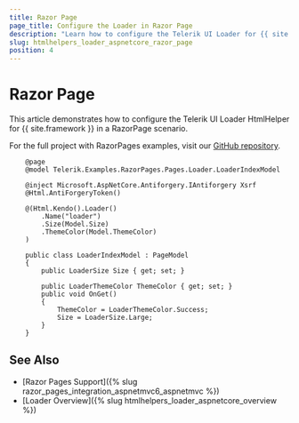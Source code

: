 ```yaml
---
title: Razor Page
page_title: Configure the Loader in Razor Page
description: "Learn how to configure the Telerik UI Loader for {{ site.framework }} in RazorPages scenario."
slug: htmlhelpers_loader_aspnetcore_razor_page
position: 4
---
```


# Razor Page

This article demonstrates how to configure the Telerik UI Loader HtmlHelper for {{ site.framework }} in a RazorPage scenario.

For the full project with RazorPages examples, visit our [GitHub repository](https://github.com/telerik/ui-for-aspnet-core-examples/tree/master/Telerik.Examples.RazorPages).

```tab-RazorPage(csthml)
    @page
	@model Telerik.Examples.RazorPages.Pages.Loader.LoaderIndexModel	

	@inject Microsoft.AspNetCore.Antiforgery.IAntiforgery Xsrf
	@Html.AntiForgeryToken()

	@(Html.Kendo().Loader()
	    .Name("loader")
	    .Size(Model.Size)
	    .ThemeColor(Model.ThemeColor)
	)
```
```tab-PageModel(cshtml.cs)      
	public class LoaderIndexModel : PageModel
    {
        public LoaderSize Size { get; set; }

        public LoaderThemeColor ThemeColor { get; set; }
        public void OnGet()
        {
            ThemeColor = LoaderThemeColor.Success;
            Size = LoaderSize.Large;
        }
    }
```

## See Also

* [Razor Pages Support]({% slug razor_pages_integration_aspnetmvc6_aspnetmvc %})
* [Loader Overview]({% slug htmlhelpers_loader_aspnetcore_overview %})